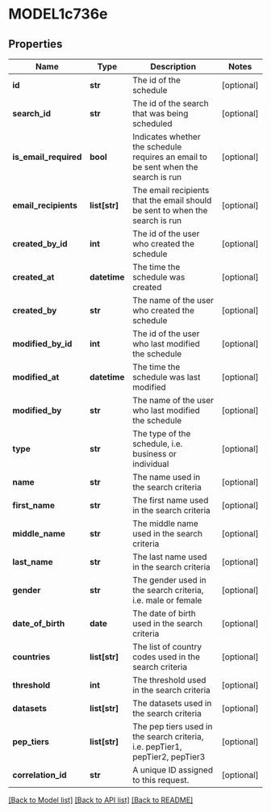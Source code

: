 # MODEL1c736e

## Properties
Name | Type | Description | Notes
------------ | ------------- | ------------- | -------------
**id** | **str** | The id of the schedule | [optional] 
**search_id** | **str** | The id of the search that was being scheduled | [optional] 
**is_email_required** | **bool** | Indicates whether the schedule requires an email to be sent when the search is run | [optional] 
**email_recipients** | **list[str]** | The email recipients that the email should be sent to when the search is run | [optional] 
**created_by_id** | **int** | The id of the user who created the schedule | [optional] 
**created_at** | **datetime** | The time the schedule was created | [optional] 
**created_by** | **str** | The name of the user who created the schedule | [optional] 
**modified_by_id** | **int** | The id of the user who last modified the schedule | [optional] 
**modified_at** | **datetime** | The time the schedule was last modified | [optional] 
**modified_by** | **str** | The name of the user who last modified the schedule | [optional] 
**type** | **str** | The type of the schedule, i.e. business or individual | [optional] 
**name** | **str** | The name used in the search criteria | [optional] 
**first_name** | **str** | The first name used in the search criteria | [optional] 
**middle_name** | **str** | The middle name used in the search criteria | [optional] 
**last_name** | **str** | The last name used in the search criteria | [optional] 
**gender** | **str** | The gender used in the search criteria, i.e. male or female | [optional] 
**date_of_birth** | **date** | The date of birth used in the search criteria | [optional] 
**countries** | **list[str]** | The list of country codes used in the search criteria | [optional] 
**threshold** | **int** | The threshold used in the search criteria | [optional] 
**datasets** | **list[str]** | The datasets used in the search criteria | [optional] 
**pep_tiers** | **list[str]** | The pep tiers used in the search criteria, i.e. pepTier1, pepTier2, pepTier3 | [optional] 
**correlation_id** | **str** | A unique ID assigned to this request. | [optional] 

[[Back to Model list]](../README.md#documentation-for-models) [[Back to API list]](../README.md#documentation-for-api-endpoints) [[Back to README]](../README.md)

